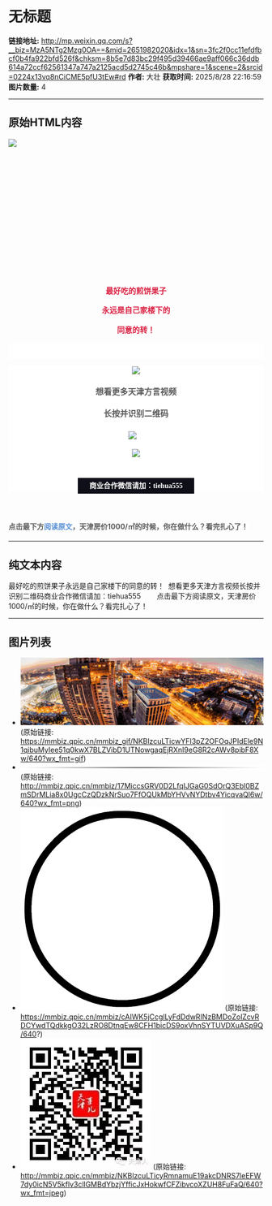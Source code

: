 # 无标题

**链接地址:** http://mp.weixin.qq.com/s?__biz=MzA5NTg2Mzg0OA==&mid=2651982020&idx=1&sn=3fc2f0cc11efdfbcf0b4fa922bfd526f&chksm=8b5e7d83bc29f495d39466ae9aff066c36ddb614a72ccf62561347a747a2125acd5d2745c46b&mpshare=1&scene=2&srcid=0224x13vq8nCiCME5pfU3tEw#rd
**作者:** 大壮
**获取时间:** 2025/8/28 22:16:59
**图片数量:** 4

---

## 原始HTML内容

<p style="white-space: normal;line-height: 23.2727px;"><img data-ratio="0.27692307692307694" data-src="https://mmbiz.qpic.cn/mmbiz_gif/NKBlzcuLTicwYFI3pZ2OFOqJPIdEle9N1qibuMyIee51q0kwX7BLZVibD1UTNowgaqEjRXnI9eG8R2cAWv8pibF8Xw/640?wx_fmt=gif" data-type="gif" data-w="650" style="width: 556.364px;" src="./images/image_1.jpg"></p><p style="white-space: normal;line-height: 25.6px;">&nbsp;&nbsp;&nbsp;&nbsp;<br></p><p style="white-space: normal;line-height: 25.6px;text-align: center;"><iframe class="video_iframe" data-vidtype="2" allowfullscreen="" frameborder="0" data-ratio="1.7666666666666666" data-w="848" data-src="https://v.qq.com/iframe/preview.html?vid=k0557omf468&amp;width=500&amp;height=375&amp;auto=0"></iframe></p><p style="white-space: normal;line-height: 25.6px;text-align: center;"><strong style="color: rgb(217, 33, 66);text-align: center;"><span style="background-color: rgb(255, 255, 255);font-size: 15px;"><br></span></strong></p><p style="white-space: normal;line-height: 25.6px;text-align: center;"><strong style="color: rgb(217, 33, 66);text-align: center;"><span style="background-color: rgb(255, 255, 255);font-size: 15px;">最好吃的煎饼果子</span></strong><br></p><p style="text-align: center;line-height: 1.75em;"><span style="color: rgb(217, 33, 66);background-color: rgb(255, 255, 255);"><strong><span style="color: rgb(217, 33, 66);font-size: 15px;">永远是自己家楼下的</span></strong></span></p><p style="text-align: center;line-height: 1.75em;"><span style="background-color: rgb(255, 255, 255);color: rgb(217, 33, 66);"><strong><span style="background-color: rgb(255, 255, 255);font-size: 15px;">同意的转！</span></strong></span></p><p style="white-space: normal;min-height: 1em;color: rgb(62, 62, 62);line-height: 28.4444px;text-align: center;background-color: rgb(255, 255, 255);"><span style="font-family: 微软雅黑;">&nbsp;&nbsp;</span></p><section class="article135" style="white-space: normal;color: rgb(62, 62, 62);font-family: 微软雅黑;line-height: 23.2727px;background-color: rgb(255, 255, 255);"><section class="article135" style="line-height: 25.6px;text-align: justify;"><p style="min-height: 1em;text-align: center;"><img width="auto" data-w="640" data-ratio="0.01875" data-s="300,640" data-type="png" data-src="http://mmbiz.qpic.cn/mmbiz/17MiccsGRV0D2LfqIJGaG0SdOrQ3Ebl0BZmSDrMLia8x0UgcCzQDzkNrSuo7FfOQUkMbYHVvNYDtbv4YicqvaQl6w/640?wx_fmt=png" style="text-align: justify;font-family: 宋体;font-size: 14px;width: auto !important;visibility: visible !important;" src="./images/image_2.jpg"></p><p style="min-height: 1em;text-align: center;"><strong style="font-size: 16px;max-width: 100%;color: rgb(89, 89, 89);line-height: 25.6px;box-sizing: border-box !important;word-wrap: break-word !important;">想看更多天津方言视频</strong><br></p><p style="max-width: 100%;min-height: 1em;color: rgb(62, 62, 62);font-family: 微软雅黑;font-size: 16px;white-space: normal;background-color: rgb(255, 255, 255);text-align: center;box-sizing: border-box !important;word-wrap: break-word !important;"><span style="max-width: 100%;color: rgb(89, 89, 89);box-sizing: border-box !important;word-wrap: break-word !important;"><strong style="max-width: 100%;line-height: 25.6px;box-sizing: border-box !important;word-wrap: break-word !important;">长按并识别二维码</strong></span></p><p style="min-height: 1em;text-align: center;"><img data-ratio="1" data-src="https://mmbiz.qpic.cn/mmbiz/cAIWK5jCcglLyFdDdwRINzBMDoZolZcvRDCYwdTQdkkgO32LzRO8DtnqEw8CFH1bicDS9oxVhnSYTUVDXuASp9Q/640?" data-type="gif" data-w="400" width="30px" style="margin-right: auto;margin-left: auto;line-height: 32px;border-width: initial;border-style: none;border-color: initial;display: inline-block;vertical-align: middle;width: 30px !important;visibility: visible !important;" src="./images/image_3.jpg"></p><p style="min-height: 1em;text-align: center;"><img data-s="300,640" data-type="jpeg" data-ratio="1" data-w="258" width="auto" data-src="http://mmbiz.qpic.cn/mmbiz/NKBlzcuLTicyRmnamuE19akcDNRS7leEFW7dy0icN5V5kflv3cllGMBdYbzjYfficJxHokwfCFZibvcoXZUH8FuFaQ/640?wx_fmt=jpeg" style="line-height: 28.4444px;width: auto !important;visibility: visible !important;" src="./images/image_4.jpg"></p><p style="min-height: 1em;text-align: center;"><br></p></section></section><p style="margin-top: -1.2em;font-size: 1em;white-space: normal;font-family: 微软雅黑;min-height: 1em;text-align: center;color: rgb(166, 166, 166);border-width: initial;border-style: none;border-color: initial;line-height: 1.5em;background-color: rgb(255, 255, 255);"><span style="font-size: 14px;color: rgb(63, 63, 63);"><strong><span style="padding: 8px 23px;color: rgb(255, 255, 255);border-color: rgb(183, 184, 184);font-family: inherit;font-weight: inherit;text-decoration: inherit;background-color: rgb(15, 15, 25);">商业合作微信请加：tiehua555</span></strong></span></p><p style="white-space: normal;line-height: 28.4444px;">&nbsp;&nbsp;&nbsp;&nbsp;&nbsp; &nbsp;&nbsp;</p><p style="white-space: normal;line-height: 28.4444px;"><span style="color: rgb(89, 89, 89);font-weight: bold;line-height: 25.6px;text-align: center;white-space: pre-wrap;background-color: rgb(255, 255, 255);"><strong><strong>点击最下方</strong></strong></span><span style="font-weight: bold;line-height: 25.6px;text-align: center;white-space: pre-wrap;color: rgb(217, 150, 148);background-color: rgb(255, 255, 255);"><strong><strong><strong style="color: rgb(73, 68, 41);"><span style="color: rgb(192, 80, 77);"><strong><span style="color: rgb(84, 141, 212);">阅读原文</span></strong></span></strong><span style="color: rgb(89, 89, 89);">，天津房价1000/㎡的时候，你在做什么？看完扎心了！</span></strong></strong></span></p>

---

## 纯文本内容

最好吃的煎饼果子永远是自己家楼下的同意的转！  想看更多天津方言视频长按并识别二维码商业合作微信请加：tiehua555        点击最下方阅读原文，天津房价1000/㎡的时候，你在做什么？看完扎心了！

---

## 图片列表

- ![](./images/image_1.jpg) (原始链接: https://mmbiz.qpic.cn/mmbiz_gif/NKBlzcuLTicwYFI3pZ2OFOqJPIdEle9N1qibuMyIee51q0kwX7BLZVibD1UTNowgaqEjRXnI9eG8R2cAWv8pibF8Xw/640?wx_fmt=gif)
- ![](./images/image_2.jpg) (原始链接: http://mmbiz.qpic.cn/mmbiz/17MiccsGRV0D2LfqIJGaG0SdOrQ3Ebl0BZmSDrMLia8x0UgcCzQDzkNrSuo7FfOQUkMbYHVvNYDtbv4YicqvaQl6w/640?wx_fmt=png)
- ![](./images/image_3.jpg) (原始链接: https://mmbiz.qpic.cn/mmbiz/cAIWK5jCcglLyFdDdwRINzBMDoZolZcvRDCYwdTQdkkgO32LzRO8DtnqEw8CFH1bicDS9oxVhnSYTUVDXuASp9Q/640?)
- ![](./images/image_4.jpg) (原始链接: http://mmbiz.qpic.cn/mmbiz/NKBlzcuLTicyRmnamuE19akcDNRS7leEFW7dy0icN5V5kflv3cllGMBdYbzjYfficJxHokwfCFZibvcoXZUH8FuFaQ/640?wx_fmt=jpeg)
